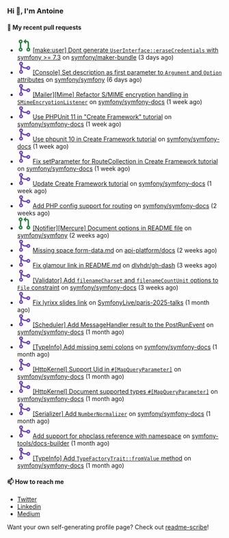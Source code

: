 ### Hi 👋, I'm Antoine

#### 👷 My recent pull requests

- ![](./assets/pr-open.svg) [[make:user] Dont generate `UserInterface::eraseCredentials` with symfony &gt;= 7.3](https://github.com/symfony/maker-bundle/pull/1701) on [symfony/maker-bundle](https://github.com/symfony/maker-bundle) (3 days ago)
- ![](./assets/pr-merged.svg) [[Console] Set description as first parameter to `Argument` and `Option` attributes](https://github.com/symfony/symfony/pull/60366) on [symfony/symfony](https://github.com/symfony/symfony) (6 days ago)
- ![](./assets/pr-merged.svg) [[Mailer][Mime] Refactor S/MIME encryption handling in `SMimeEncryptionListener`](https://github.com/symfony/symfony-docs/pull/20935) on [symfony/symfony-docs](https://github.com/symfony/symfony-docs) (1 week ago)
- ![](./assets/pr-merged.svg) [Use PHPUnit 11 in &#34;Create Framework&#34; tutorial](https://github.com/symfony/symfony-docs/pull/20930) on [symfony/symfony-docs](https://github.com/symfony/symfony-docs) (1 week ago)
- ![](./assets/pr-merged.svg) [Use phpunit 10 in Create Framework tutorial](https://github.com/symfony/symfony-docs/pull/20929) on [symfony/symfony-docs](https://github.com/symfony/symfony-docs) (1 week ago)
- ![](./assets/pr-merged.svg) [Fix setParameter for RouteCollection in Create Framework tutorial](https://github.com/symfony/symfony-docs/pull/20928) on [symfony/symfony-docs](https://github.com/symfony/symfony-docs) (1 week ago)
- ![](./assets/pr-merged.svg) [Update Create Framework tutorial](https://github.com/symfony/symfony-docs/pull/20927) on [symfony/symfony-docs](https://github.com/symfony/symfony-docs) (1 week ago)
- ![](./assets/pr-merged.svg) [Add PHP config support for routing](https://github.com/symfony/symfony-docs/pull/20923) on [symfony/symfony-docs](https://github.com/symfony/symfony-docs) (2 weeks ago)
- ![](./assets/pr-open.svg) [[Notifier][Mercure] Document options in README file](https://github.com/symfony/symfony/pull/60259) on [symfony/symfony](https://github.com/symfony/symfony) (2 weeks ago)
- ![](./assets/pr-merged.svg) [Missing space form-data.md](https://github.com/api-platform/docs/pull/2157) on [api-platform/docs](https://github.com/api-platform/docs) (2 weeks ago)
- ![](./assets/pr-merged.svg) [Fix glamour link in README.md](https://github.com/dlvhdr/gh-dash/pull/564) on [dlvhdr/gh-dash](https://github.com/dlvhdr/gh-dash) (3 weeks ago)
- ![](./assets/pr-merged.svg) [[Validator] Add `filenameCharset` and `filenameCountUnit` options to `File` constraint](https://github.com/symfony/symfony-docs/pull/20906) on [symfony/symfony-docs](https://github.com/symfony/symfony-docs) (3 weeks ago)
- ![](./assets/pr-merged.svg) [Fix lyrixx slides link](https://github.com/SymfonyLive/paris-2025-talks/pull/1) on [SymfonyLive/paris-2025-talks](https://github.com/SymfonyLive/paris-2025-talks) (1 month ago)
- ![](./assets/pr-merged.svg) [[Scheduler] Add MessageHandler result to the PostRunEvent](https://github.com/symfony/symfony-docs/pull/20804) on [symfony/symfony-docs](https://github.com/symfony/symfony-docs) (1 month ago)
- ![](./assets/pr-merged.svg) [[TypeInfo] Add missing semi colons](https://github.com/symfony/symfony-docs/pull/20788) on [symfony/symfony-docs](https://github.com/symfony/symfony-docs) (1 month ago)
- ![](./assets/pr-merged.svg) [[HttpKernel] Support Uid in `#[MapQueryParameter]`](https://github.com/symfony/symfony-docs/pull/20784) on [symfony/symfony-docs](https://github.com/symfony/symfony-docs) (1 month ago)
- ![](./assets/pr-merged.svg) [[HttpKernel] Document supported types `#[MapQueryParameter]`](https://github.com/symfony/symfony-docs/pull/20783) on [symfony/symfony-docs](https://github.com/symfony/symfony-docs) (1 month ago)
- ![](./assets/pr-merged.svg) [[Serializer] Add `NumberNormalizer`](https://github.com/symfony/symfony-docs/pull/20782) on [symfony/symfony-docs](https://github.com/symfony/symfony-docs) (1 month ago)
- ![](./assets/pr-merged.svg) [Add support for phpclass reference with namespace](https://github.com/symfony-tools/docs-builder/pull/190) on [symfony-tools/docs-builder](https://github.com/symfony-tools/docs-builder) (1 month ago)
- ![](./assets/pr-merged.svg) [[TypeInfo] Add `TypeFactoryTrait::fromValue` method](https://github.com/symfony/symfony-docs/pull/20781) on [symfony/symfony-docs](https://github.com/symfony/symfony-docs) (1 month ago)

#### 📫 How to reach me

- [Twitter](https://twitter.com/a_lamirault)
- [Linkedin](https://www.linkedin.com/in/antoine-lamirault-9a9a9a107/)
- [Medium](https://alamirault.medium.com)

Want your own self-generating profile page? Check out [readme-scribe](https://github.com/muesli/readme-scribe)!

